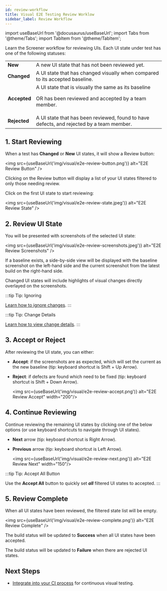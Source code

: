 ```yaml
---
id: review-workflow
title: Visual E2E Testing Review Worklow
sidebar_label: Review Workflow
---
```


import useBaseUrl from '@docusaurus/useBaseUrl';
import Tabs from '@theme/Tabs';
import TabItem from '@theme/TabItem';

Learn the Screener workflow for reviewing UIs. Each UI state under test has one of the following statuses:

<table>
  <tr>
   <td>
    <strong>New</strong>
   </td>
   <td>
    A new UI state that has not been reviewed yet.
   </td>
  </tr>
  <tr>
   <td>
    <strong>Changed</strong>
   </td>
   <td>
    A UI state that has changed visually when compared to its accepted baseline.
   </td>
  </tr>
  <tr>
   <td>
    <strong>Accepted</strong>
   </td>
   <td>
    A UI state that is visually the same as its baseline
   <p>OR has been reviewed and accepted by a team member.</p>
   </td>
  </tr>
  <tr>
   <td>
    <strong>Rejected</strong>
   </td>
   <td>
    A UI state that has been reviewed, found to have defects, and rejected by a team member.
   </td>
  </tr>
</table>

## 1. Start Reviewing

When a test has **Changed** or **New** UI states, it will show a Review button:

<img src={useBaseUrl('img/visual/e2e-review-button.png')} alt="E2E Review Button" />

Clicking on the Review button will display a list of your UI states filtered to only those needing review.

Click on the first UI state to start reviewing:

<img src={useBaseUrl('img/visual/e2e-review-state.jpeg')} alt="E2E Review State" />

## 2. Review UI State

You will be presented with screenshots of the selected UI state:

<img src={useBaseUrl('img/visual/e2e-review-screenshots.jpeg')} alt="E2E Review Screenshots" />

If a baseline exists, a side-by-side view will be displayed with the baseline screenshot on the left-hand side and the current screenshot from the latest build on the right-hand side.

Changed UI states will include highlights of visual changes directly overlayed on the screenshots.

:::tip Tip: Ignoring

[Learn how to ignore changes](/visual/e2e-testing/workflow/ignoring-changes).
:::

:::tip Tip: Change Details

[Learn how to view change details](/visual/e2e-testing/workflow/change-details).
:::

## 3. Accept or Reject

After reviewing the UI state, you can either:

- **Accept**: if the screenshots are as expected, which will set the current as the new baseline (tip: keyboard shortcut is Shift + Up Arrow).
- **Reject**: if defects are found which need to be fixed (tip: keyboard shortcut is Shift + Down Arrow).

  <img src={useBaseUrl('img/visual/e2e-review-accept.png')} alt="E2E Review Accept" width="200"/>

## 4. Continue Reviewing

Continue reviewing the remaining UI states by clicking one of the below options (or use keyboard shortcuts to navigate through UI states).

- **Next** arrow (tip: keyboard shortcut is Right Arrow).
- **Previous** arrow (tip: keyboard shortcut is Left Arrow).

  <img src={useBaseUrl('img/visual/e2e-review-next.png')} alt="E2E Review Next" width="150"/>

:::tip Tip: Accept All Button

Use the **Accept All** button to quickly set **_all_** filtered UI states to accepted.
:::

## 5. Review Complete

When all UI states have been reviewed, the filtered state list will be empty.

<img src={useBaseUrl('img/visual/e2e-review-complete.png')} alt="E2E Review Complete" />

The build status will be updated to **Success** when all UI states have been accepted.

The build status will be updated to **Failure** when there are rejected UI states.

## Next Steps

- [Integrate into your CI process](/visual/e2e-testing/integrations/continuous-integration) for continuous visual testing.

